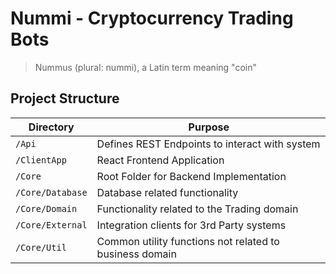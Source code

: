 # Nummi - Cryptocurrency Trading Bots
> Nummus (plural: nummi), a Latin term meaning "coin"

## Project Structure
| Directory      | Purpose |
| ----------- | ----------- |
| `/Api` | Defines REST Endpoints to interact with system |
| `/ClientApp` | React Frontend Application |
| `/Core` | Root Folder for Backend Implementation |
| `/Core/Database` | Database related functionality |
| `/Core/Domain` | Functionality related to the Trading domain |
| `/Core/External` | Integration clients for 3rd Party systems | 
| `/Core/Util` | Common utility functions not related to business domain |